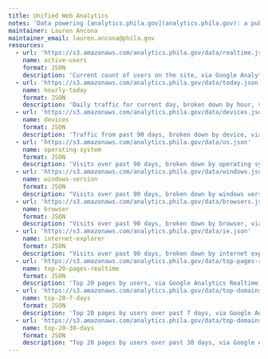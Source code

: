 ```yaml
---
title: Unified Web Analytics
notes: 'Data powering [analytics.phila.gov](analytics.phila.gov): a public, near-real-time dashboard representing traffic to the City of Philadelphia’s web properties. '
maintainer: Lauren Ancona
maintainer_email: lauren.ancona@phila.gov
resources:
  - url: 'https://s3.amazonaws.com/analytics.phila.gov/data/realtime.json'
    name: active-users
    format: JSON
    description: 'Current count of users on the site, via Google Analytics Realtime API. Updated once per minute.'
  - url: 'https://s3.amazonaws.com/analytics.phila.gov/data/today.json'
    name: hourly-today
    format: JSON
    description: 'Daily traffic for current day, broken down by hour, via Google Analytics Core Reporting API. Updated hourly.'
  - url: 'https://s3.amazonaws.com/analytics.phila.gov/data/devices.json'
    name: devices
    format: JSON
    description: 'Traffic from past 90 days, broken down by device, via Google Analytics Core Reporting API. Updated daily.'
  - url: 'https://s3.amazonaws.com/analytics.phila.gov/data/os.json'
    name: operating-system
    format: JSON
    description: 'Visits over past 90 days, broken down by operating system, via Google Analytics Core Reporting API. Updated daily.'
  - url: 'https://s3.amazonaws.com/analytics.phila.gov/data/windows.json'
    name: windows-version
    format: JSON
    description: "Visits over past 90 days, broken down by windows version, via Google Analytics Core Reporting API. Updated daily.\r\n"
  - url: 'https://s3.amazonaws.com/analytics.phila.gov/data/browsers.json'
    name: browser
    format: JSON
    description: "Visits over past 90 days, broken down by browser, via Google Analytics Core Reporting API. Updated daily.\r\n"
  - url: 'https://s3.amazonaws.com/analytics.phila.gov/data/ie.json'
    name: internet-explorer
    format: JSON
    description: "Visits over past 90 days, broken down by internet explorer version, via Google Analytics Core Reporting API. Updated daily.\r\n"
  - url: 'https://s3.amazonaws.com/analytics.phila.gov/data/top-pages-realtime.json'
    name: top-20-pages-realtime
    format: JSON
    description: 'Top 20 pages by users, via Google Analytics Realtime API. Updated every minute.'
  - url: 'https://s3.amazonaws.com/analytics.phila.gov/data/top-domains-7-days.json'
    name: top-20-7-days
    format: JSON
    description: 'Top 20 pages by users over past 7 days, via Google Analytics Core Reporting API. Updated daily.'
  - url: 'https://s3.amazonaws.com/analytics.phila.gov/data/top-domains-30-days.json'
    name: top-20-30-days
    format: JSON
    description: "Top 20 pages by users over past 30 days, via Google Analytics Core Reporting API. Updated daily.\r\n"
---
```

